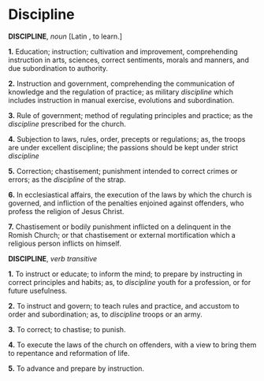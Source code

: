 # Discipline

**DISCIPLINE**, _noun_ \[Latin , to learn.\]

**1.** Education; instruction; cultivation and improvement, comprehending instruction in arts, sciences, correct sentiments, morals and manners, and due subordination to authority.

**2.** Instruction and government, comprehending the communication of knowledge and the regulation of practice; as military _discipline_ which includes instruction in manual exercise, evolutions and subordination.

**3.** Rule of government; method of regulating principles and practice; as the _discipline_ prescribed for the church.

**4.** Subjection to laws, rules, order, precepts or regulations; as, the troops are under excellent discipline; the passions should be kept under strict _discipline_

**5.** Correction; chastisement; punishment intended to correct crimes or errors; as the _discipline_ of the strap.

**6.** In ecclesiastical affairs, the execution of the laws by which the church is governed, and infliction of the penalties enjoined against offenders, who profess the religion of Jesus Christ.

**7.** Chastisement or bodily punishment inflicted on a delinquent in the Romish Church; or that chastisement or external mortification which a religious person inflicts on himself.

**DISCIPLINE**, _verb transitive_

**1.** To instruct or educate; to inform the mind; to prepare by instructing in correct principles and habits; as, to _discipline_ youth for a profession, or for future usefulness.

**2.** To instruct and govern; to teach rules and practice, and accustom to order and subordination; as, to _discipline_ troops or an army.

**3.** To correct; to chastise; to punish.

**4.** To execute the laws of the church on offenders, with a view to bring them to repentance and reformation of life.

**5.** To advance and prepare by instruction.